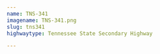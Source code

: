 ```yaml
---
name: TNS-341
imagename: TNS-341.png
slug: tns341
highwaytype: Tennessee State Secondary Highway

---
```

